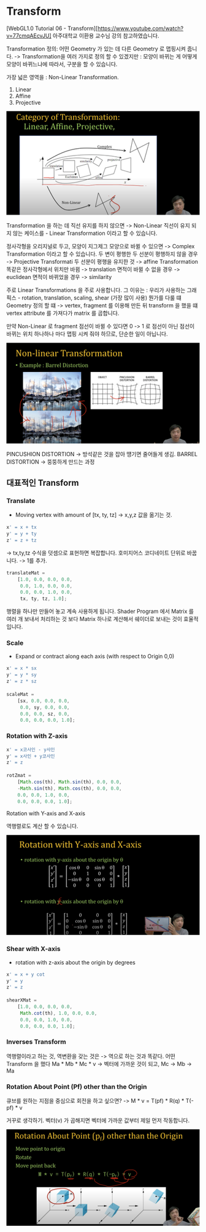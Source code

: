 # Transform 

[WebGL1.0 Tutorial 06 - Transform][https://www.youtube.com/watch?v=77cmqAEcvJU] 아주대학교 이환용 교수님 강의 참고하였습니다.

Transformation 정의: 어떤 Geometry 가 있는 데 다른 Geometry 로 맵핑시켜 줍니다. 
-> Transformation을 여러 가지로 정의 할 수 있겠지만 : 모양이 바뀌는 게 어떻게 모양이 바뀌느냐에 따라서, 구분을 할 수 있습니다.

가장 넓은 영역을 : Non-Linear Transformation.

1. Linear
2. Affine 
3. Projective 

![이미지1](../image/06/1.png)

Transformation 을 하는 데 직선 유지를 하지 않으면 -> Non-Linear
직선이 유지 되지 않는 케이스를 - Linear Transformation 이라고 할 수 있습니다.

정사각형을 오리지널로 두고, 모양이 지그제그 모양으로 바뀔 수 있으면 -> Complex Transformation 이라고 할 수 있습니다.
두 변이 평행한 두 선분이 평행하지 않을 경우 -> Projective Transformati
두 선분이 평행을 유지한 것 -> affine Transformation 
똑같은 정사각형에서 위치만 바뀜 -> translation 
면적이 바뀔 수 없을 경우 -> euclidean 
면적이 바뀌었을 경우 -> similarity 


주로 Linear Transformations 을 주로 사용합니다.
그 이유는 : 우리가 사용하는 그래픽스 - rotation, translation, scaling, shear (가장 많이 사용) 
뭔가를 다룰 떄 Geometry 정의 할 떄 -> vertex, fragment 를 이용해 만든 뒤 transform 을 했을 떄 vertex attribute 를 가져다가 matrix 를 곱합니다.

만약 Non-Linear 로 fragment 점선이 바뀔 수 있다면 0 -> 1 로 점선이 아닌 점선이 바뀌는 위치 하나하나 마다 맵핑 시켜 줘야 하므로, 단순한 일이 아닙니다. 

![이미지2](../image/06/2.png)

PINCUSHION DISTORTION -> 방석같은 것을 잡아 떙기면 줄어들게 생김. 
BARREL DISTORTION -> 뚱뚱하게 만드는 과정 



## 대표적인 Transform


### Translate 

- Moving vertex with amount of [tx, ty, tz]
-> x,y,z 값을 옮기는 것.

``` javascript
x' = x + tx
y' = y + ty 
z' = z + tz 
```

-> tx,ty,tz 수식을 덧셈으로 표현하면 복잡합니다.
호미지어스 코디네이트 단위로 바꿉니다. -> 1를 추가.

``` javascript
translateMat = 
    [1.0, 0.0, 0.0, 0.0,
     0.0, 1.0, 0.0, 0.0, 
     0.0, 0.0, 1.0, 0.0,
     tx, ty, tz, 1.0];
```

행렬을 하나만 만들어 놓고 계속 사용하게 됩니다. 
Shader Program 에서 Matrix 를 여러 개 보내서 처리하는 것 보다 Matrix 하나로 계산해서 쉐이더로 보내는 것이 효율적입니다.



### Scale 

- Expand or contract along each axis (with respect to Origin 0,0)

``` javascript
x' = x * sx
y' = y * sy 
z' = z * sz  

scaleMat =
    [sx, 0.0, 0.0, 0.0, 
     0.0, sy, 0.0, 0.0,
     0.0, 0.0, sz, 0.0,
     0.0, 0.0, 0.0, 1.0];
```


### Rotation with Z-axis 

``` javascript
x' = x코사인 - y사인 
y' = x사인 + y코사인 
z' = z 

rotZmat =
    [Math.cos(th), Math.sin(th), 0.0, 0.0,
    -Math.sin(th), Math.cos(th), 0.0, 0.0,
    0.0, 0.0, 1.0, 0.0,
    0.0, 0.0, 0.0, 1.0];
```

Rotation with Y-axis and X-axis 

역행렬로도 계산 할 수 있습니다.

![이미지3](../image/06/3.png)



### Shear with X-axis 

- rotation with z-axis about the origin by degrees

``` javascript
x' = x + y cot 
y' = y  
z' = z 

shearXMat =
    [1.0, 0.0, 0.0, 0.0,
     Math.cot(th), 1.0, 0.0, 0.0,
     0.0, 0.0, 1.0, 0.0,
     0.0, 0.0, 0.0, 1.0];
```


### Inverses Transform 

역행렬이라고 하는 것, 역변환을 갖는 것은 -> 역으로 하는 것과 똑같다.
어떤 Transform 을 했다 Ma * Mb * Mc * v -> 벡터에 가까운 것이 되고, Mc -> Mb -> Ma 



### Rotation About Point (Pf) other than the Origin 

큐브를 원하는 지점을 중심으로 회전을 하고 싶으면? 
-> M * v = T(pf) * R(q) * T(-pf) * v 

거꾸로 생각하기. 
벡터(v) 가 곱해지면 벡터에 가까운 값부터 제일 먼저 작동합니다.

![이미지4](../image/06/4.png)